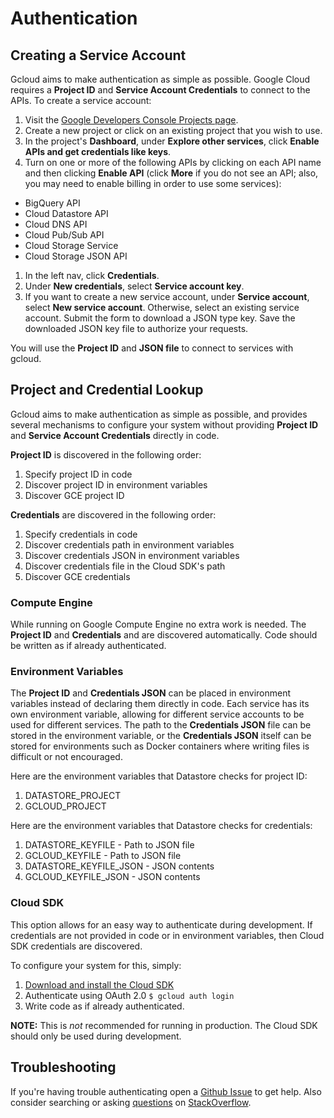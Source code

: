 # Authentication

## Creating a Service Account

Gcloud aims to make authentication as simple as possible. Google Cloud requires a **Project ID** and **Service Account Credentials** to connect to the APIs. To create a service account:

1. Visit the [Google Developers Console Projects page](https://console.developers.google.com/project).
1. Create a new project or click on an existing project that you wish to use.
1. In the project's **Dashboard**, under **Explore other services**, click **Enable APIs and get credentials like keys**.
1. Turn on one or more of the following APIs by clicking on each API name and then clicking **Enable API** (click **More** if you do not see an API; also, you may need to enable billing in order to use some services):
  * BigQuery API
  * Cloud Datastore API
  * Cloud DNS API
  * Cloud Pub/Sub API
  * Cloud Storage Service
  * Cloud Storage JSON API
1. In the left nav, click **Credentials**.
1. Under **New credentials**, select **Service account key**.
1. If you want to create a new service account, under **Service account**, select **New service account**. Otherwise, select an existing service account. Submit the form to download a JSON type key. Save the downloaded JSON key file to authorize your requests.

You will use the **Project ID** and **JSON file** to connect to services with gcloud.

## Project and Credential Lookup

Gcloud aims to make authentication as simple as possible, and provides several mechanisms to configure your system without providing **Project ID** and **Service Account Credentials** directly in code.

**Project ID** is discovered in the following order:

1. Specify project ID in code
2. Discover project ID in environment variables
3. Discover GCE project ID

**Credentials** are discovered in the following order:

1. Specify credentials in code
2. Discover credentials path in environment variables
3. Discover credentials JSON in environment variables
4. Discover credentials file in the Cloud SDK's path
5. Discover GCE credentials

### Compute Engine

While running on Google Compute Engine no extra work is needed. The **Project ID** and **Credentials** and are discovered automatically. Code should be written as if already authenticated.

### Environment Variables

The **Project ID** and **Credentials JSON** can be placed in environment variables instead of declaring them directly in code. Each service has its own environment variable, allowing for different service accounts to be used for different services. The path to the **Credentials JSON** file can be stored in the environment variable, or the **Credentials JSON** itself can be stored for environments such as Docker containers where writing files is difficult or not encouraged.

Here are the environment variables that Datastore checks for project ID:

1. DATASTORE_PROJECT
2. GCLOUD_PROJECT

Here are the environment variables that Datastore checks for credentials:

1. DATASTORE_KEYFILE - Path to JSON file
2. GCLOUD_KEYFILE - Path to JSON file
3. DATASTORE_KEYFILE_JSON - JSON contents
4. GCLOUD_KEYFILE_JSON - JSON contents

### Cloud SDK

This option allows for an easy way to authenticate during development. If credentials are not provided in code or in environment variables, then Cloud SDK credentials are discovered.

To configure your system for this, simply:

1. [Download and install the Cloud SDK](https://cloud.google.com/sdk)
2. Authenticate using OAuth 2.0 `$ gcloud auth login`
3. Write code as if already authenticated.

**NOTE:** This is _not_ recommended for running in production. The Cloud SDK should only be used during development.

## Troubleshooting

If you're having trouble authenticating open a [Github Issue](https://github.com/GoogleCloudPlatform/gcloud-ruby/issues/new?title=Authentication+question) to get help.  Also consider searching or asking [questions](http://stackoverflow.com/questions/tagged/gcloud-ruby) on [StackOverflow](http://stackoverflow.com).

